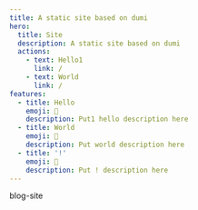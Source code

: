 ```yaml
---
title: A static site based on dumi
hero:
  title: Site
  description: A static site based on dumi
  actions:
    - text: Hello1
      link: /
    - text: World
      link: /
features:
  - title: Hello
    emoji: 💎
    description: Put1 hello description here
  - title: World
    emoji: 🌈
    description: Put world description here
  - title: '!'
    emoji: 🚀
    description: Put ! description here
---
```


blog-site
